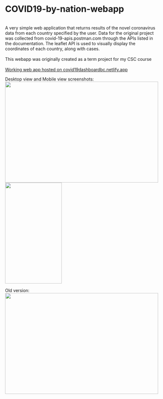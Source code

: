 # COVID19-by-nation-webapp
<Br/>
A very simple web application that returns results of the novel coronavirus data from each country specified by the user. Data for the original project was collected from covid-19-apis.postman.com through the APIs listed in the documentation. The leaflet API is used to visually display the coordinates of each country, along with cases.<Br/>
<Br/>
This webapp was originally created as a term project for my CSC course<Br/>
<Br/>
 <a href="https://covid19dashboardbc.netlify.app">Working web app hosted on covid19dashboardbc.netlify.app</a> 
<Br/>

Desktop view and Mobile view screenshots:
<Br/>
<img src="https://user-images.githubusercontent.com/14143045/85275669-807a8180-b435-11ea-9ef8-15676112c5e0.png" width="500" height="329">
<img src="https://user-images.githubusercontent.com/14143045/89601141-a65aba80-d818-11ea-825d-0d313605d01c.png" width="185" height="329">
<Br/>


Old version:
<Br/>
<img src="https://user-images.githubusercontent.com/14143045/79957009-d2069000-8435-11ea-8f8e-e276e44cb751.png" width="500" height="329">
